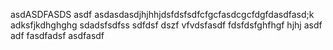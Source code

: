 asdASDFASDS
asdf asdasdasdjhjhhjdsfdsfsdfcfgcfasdcgcfdgfdasdfasd;k adksfjkdhghghg
sdadsfsdfss
sdfdsf
dszf
vfvdsfasdf
fdsfdsfghfhgf
hjhj
asdf
adf
fasdfadsf
asdfasdf
